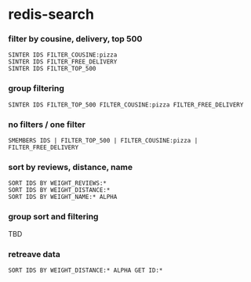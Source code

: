 # redis-search


### filter by cousine, delivery,  top 500
```
SINTER IDS FILTER_COUSINE:pizza
SINTER IDS FILTER_FREE_DELIVERY
SINTER IDS FILTER_TOP_500
```

### group filtering
```
SINTER IDS FILTER_TOP_500 FILTER_COUSINE:pizza FILTER_FREE_DELIVERY
```

### no filters / one filter 
```
SMEMBERS IDS | FILTER_TOP_500 | FILTER_COUSINE:pizza | FILTER_FREE_DELIVERY
```

### sort by reviews, distance, name
```
SORT IDS BY WEIGHT_REVIEWS:*
SORT IDS BY WEIGHT_DISTANCE:*
SORT IDS BY WEIGHT_NAME:* ALPHA
```

### group sort and filtering
TBD

### retreave data
```
SORT IDS BY WEIGHT_DISTANCE:* ALPHA GET ID:*
